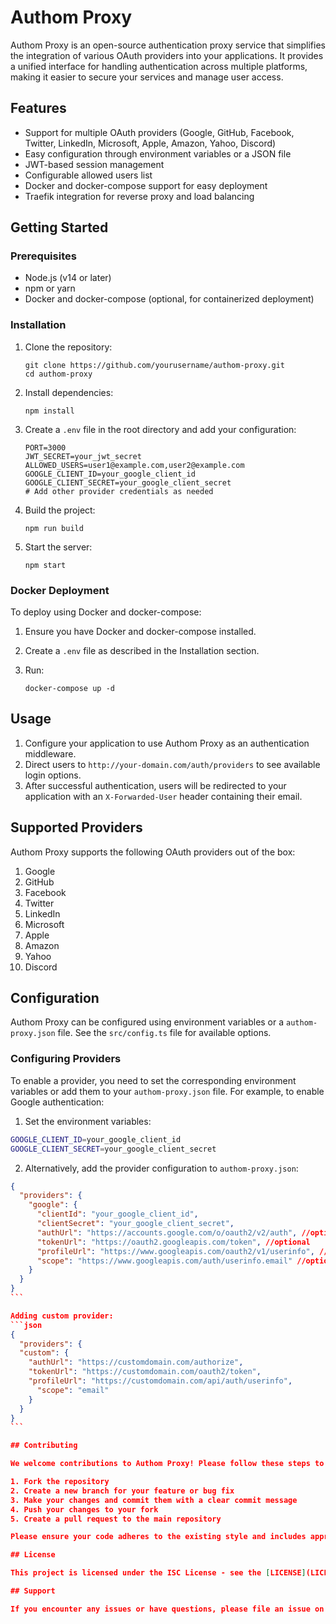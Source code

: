 # Authom Proxy

Authom Proxy is an open-source authentication proxy service that simplifies the integration of various OAuth providers into your applications. It provides a unified interface for handling authentication across multiple platforms, making it easier to secure your services and manage user access.

## Features

- Support for multiple OAuth providers (Google, GitHub, Facebook, Twitter, LinkedIn, Microsoft, Apple, Amazon, Yahoo, Discord)
- Easy configuration through environment variables or a JSON file
- JWT-based session management
- Configurable allowed users list
- Docker and docker-compose support for easy deployment
- Traefik integration for reverse proxy and load balancing

## Getting Started

### Prerequisites

- Node.js (v14 or later)
- npm or yarn
- Docker and docker-compose (optional, for containerized deployment)

### Installation

1. Clone the repository:

   ```
   git clone https://github.com/yourusername/authom-proxy.git
   cd authom-proxy
   ```

2. Install dependencies:

   ```
   npm install
   ```

3. Create a `.env` file in the root directory and add your configuration:

   ```
   PORT=3000
   JWT_SECRET=your_jwt_secret
   ALLOWED_USERS=user1@example.com,user2@example.com
   GOOGLE_CLIENT_ID=your_google_client_id
   GOOGLE_CLIENT_SECRET=your_google_client_secret
   # Add other provider credentials as needed
   ```

4. Build the project:

   ```
   npm run build
   ```

5. Start the server:

   ```
   npm start
   ```

### Docker Deployment

To deploy using Docker and docker-compose:

1. Ensure you have Docker and docker-compose installed.
2. Create a `.env` file as described in the Installation section.
3. Run:

   ```
   docker-compose up -d
   ```

## Usage

1. Configure your application to use Authom Proxy as an authentication middleware.
2. Direct users to `http://your-domain.com/auth/providers` to see available login options.
3. After successful authentication, users will be redirected to your application with an `X-Forwarded-User` header containing their email.

## Supported Providers

Authom Proxy supports the following OAuth providers out of the box:

1. Google
2. GitHub
3. Facebook
4. Twitter
5. LinkedIn
6. Microsoft
7. Apple
8. Amazon
9. Yahoo
10. Discord

## Configuration

Authom Proxy can be configured using environment variables or a `authom-proxy.json` file. See the `src/config.ts` file for available options.

### Configuring Providers

To enable a provider, you need to set the corresponding environment variables or add them to your `authom-proxy.json` file. For example, to enable Google authentication:

1. Set the environment variables:

```sh
GOOGLE_CLIENT_ID=your_google_client_id
GOOGLE_CLIENT_SECRET=your_google_client_secret
```

2. Alternatively, add the provider configuration to `authom-proxy.json`:

````json
{
  "providers": {
    "google": {
      "clientId": "your_google_client_id",
      "clientSecret": "your_google_client_secret",
      "authUrl": "https://accounts.google.com/o/oauth2/v2/auth", //optional
      "tokenUrl": "https://oauth2.googleapis.com/token", //optional
      "profileUrl": "https://www.googleapis.com/oauth2/v1/userinfo", //optional
      "scope": "https://www.googleapis.com/auth/userinfo.email" //optional
    }
  }
}
```

Adding custom provider:
```json
{
  "providers": {
  "custom": {
    "authUrl": "https://customdomain.com/authorize",
    "tokenUrl": "https://customdomain.com/oauth2/token",
    "profileUrl": "https://customdomain.com/api/auth/userinfo",
      "scope": "email"
    }
  }
}
```

## Contributing

We welcome contributions to Authom Proxy! Please follow these steps to contribute:

1. Fork the repository
2. Create a new branch for your feature or bug fix
3. Make your changes and commit them with a clear commit message
4. Push your changes to your fork
5. Create a pull request to the main repository

Please ensure your code adheres to the existing style and includes appropriate tests.

## License

This project is licensed under the ISC License - see the [LICENSE](LICENSE) file for details.

## Support

If you encounter any issues or have questions, please file an issue on the GitHub repository.
````

